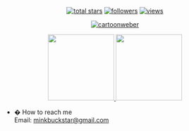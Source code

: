 <p align="center">
  <a href="#">
    <img alt="total stars" title="Total stars on GitHub"
      src="https://custom-icon-badges.herokuapp.com/badge/dynamic/json?logo=star&color=55960c&labelColor=488207&label=Stars&style=for-the-badge&query=%24.stars&url=https://api.github-star-counter.workers.dev/user/cartoonweber" /></a>
  <a href="#">
    <img alt="followers" title="Follow me on Github"
      src="https://custom-icon-badges.herokuapp.com/github/followers/cartoonweber?color=236ad3&labelColor=1155ba&style=for-the-badge&logo=person-add&label=Follow&logoColor=white" /></a>
  <a href="#">
    <img alt="views" title="GitHub profile views"
      src="https://shields-io-visitor-counter.herokuapp.com/badge?page=st&style=for-the-badge" /></a>
</p>

<p align="center">
  <a href="https://github.com/cartoonweber/github-readme-streak-stats">
    <img title="� Get streak stats for your profile at git.io/streak-stats" alt="cartoonweber"
      src="https://github-readme-streak-stats.herokuapp.com/?user=cartoonweber&theme=monokai-metallian&hide_border=true" />
  </a>
</p>

<p align="center">
  <a href="https://github.com/cartoonweber/github-readme-stats">
    <img height="150"
      src="https://github-readme-stats.vercel.app/api?username=cartoonweber&count_private=true&show_icons=true&custom_title=Chimp's%20Github%20Status&hide=issues&theme=vision-friendly-dark" />
  </a>

  <a href="https://github.com/cartoonweber/github-readme-stats">
    <img height="150"
      src="https://github-readme-stats.vercel.app/api/top-langs/?username=cartoonweber&layout=compact&theme=vision-friendly-dark" />
  </a>
</p>


- � How to reach me </br>
Email: minkbuckstar@gmail.com</br>